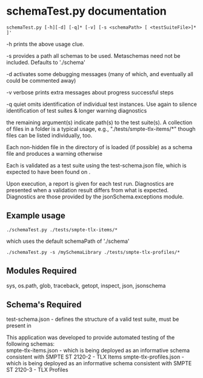 # schemaTest.py documentation

```
schemaTest.py [-h][-d] [-q]* [-v] [-s <schemaPath> [ <testSuiteFile>]* ]'
```
  
  -h prints the above usage clue.
  
  -s provides a path all schemas to be used.  Metaschemas need not be included.  Defaults to './schema'
  
  -d activates some debugging messages (many of which, and eventually all could be commented away)
  
  -v verbose prints extra messages about progress successful steps
  
  -q quiet omits identification of individual test instances.  Use again to silence identification of test suites & longer warning diagnostics
  

  
  the remaining argument(s) indicate path(s) to the test suite(s).  A collection of files in a folder is a typical usage, e.g., "./tests/smpte-tlx-items/\*" though files can be listed individually, too.
  
  Each non-hidden file in the directory of <schemaPath> is loaded (if possible) as a schema file and produces a warning otherwise
  
  Each <testSuiteFile> is validated as a test suite using the test-schema.json file, which is expected to have been found on <schemaPath>.
  
  Upon execution, a report is given for each test run.  Diagnostics are presented when a validation result differs from what is expected.  Diagnostics are those provided by the jsonSchema.exceptions module.
  
  ## Example usage

```
./schemaTest.py ./tests/smpte-tlx-items/*
```
which uses the default schemaPath of './schema'

```
./schemaTest.py -s /mySchemaLibrary ./tests/smpte-tlx-profiles/*
```

  ## Modules Required
  sys, os.path, glob, traceback, getopt, inspect, json, jsonschema
  
  ## Schema's Required
  
  test-schema.json - defines the structure of a valid test suite, must be present in <schemaPath>
  
This application was developed to provide automated testing of the following schemas:  
  smpte-tlx-items.json - which is being deployed as an informative schema consistent with SMPTE ST 2120-2 - TLX Items
  smpte-tlx-profiles.json - which is being deployed as an informative schema consistent with SMPTE ST 2120-3 - TLX Profiles
